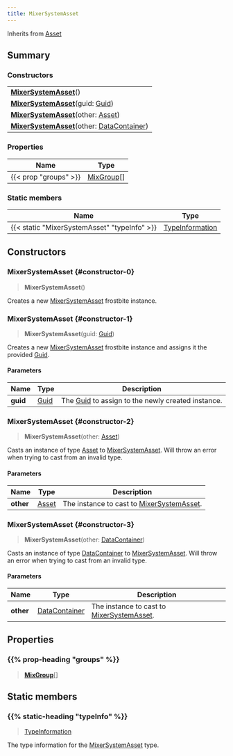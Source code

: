 ```yaml
---
title: MixerSystemAsset
---
```


Inherits from 
[Asset](/vext/ref/fb/asset)

## Summary
### Constructors
| |
| ----------- |
| **[MixerSystemAsset](#constructor-0)**() |
| **[MixerSystemAsset](#constructor-1)**(guid: [Guid](/vext/ref/shared/class/guid)) |
| **[MixerSystemAsset](#constructor-2)**(other: [Asset](/vext/ref/fb/asset)) |
| **[MixerSystemAsset](#constructor-3)**(other: [DataContainer](/vext/ref/shared/class/datacontainer)) |

### Properties
| Name | Type |
| ---- | ---- |
| {{< prop "groups" >}} | [MixGroup](/vext/ref/fb/mixgroup)[] |

### Static members
| Name | Type |
| ---- | ---- |
| {{< static "MixerSystemAsset" "typeInfo" >}} | [TypeInformation](/vext/ref/shared/class/typeinformation) |

## Constructors
### MixerSystemAsset {#constructor-0}
> **MixerSystemAsset**()

Creates a new [MixerSystemAsset](/vext/ref/fb/mixersystemasset) frostbite instance.

### MixerSystemAsset {#constructor-1}
> **MixerSystemAsset**(guid: [Guid](/vext/ref/shared/class/guid))

Creates a new [MixerSystemAsset](/vext/ref/fb/mixersystemasset) frostbite instance and assigns it the provided [Guid](/vext/ref/shared/class/guid).

#### Parameters
| Name | Type | Description |
| ---- | ---- | ----------- |
| **guid** | [Guid](/vext/ref/shared/class/guid) | The [Guid](/vext/ref/shared/class/guid) to assign to the newly created instance. |

### MixerSystemAsset {#constructor-2}
> **MixerSystemAsset**(other: [Asset](/vext/ref/fb/asset))

Casts an instance of type [Asset](/vext/ref/fb/asset) to [MixerSystemAsset](/vext/ref/fb/mixersystemasset). Will throw an error when trying to cast from an invalid type.

#### Parameters
| Name | Type | Description |
| ---- | ---- | ----------- |
| **other** | [Asset](/vext/ref/fb/asset) | The instance to cast to [MixerSystemAsset](/vext/ref/fb/mixersystemasset). |

### MixerSystemAsset {#constructor-3}
> **MixerSystemAsset**(other: [DataContainer](/vext/ref/shared/class/datacontainer))

Casts an instance of type [DataContainer](/vext/ref/shared/class/datacontainer) to [MixerSystemAsset](/vext/ref/fb/mixersystemasset). Will throw an error when trying to cast from an invalid type.

#### Parameters
| Name | Type | Description |
| ---- | ---- | ----------- |
| **other** | [DataContainer](/vext/ref/shared/class/datacontainer) | The instance to cast to [MixerSystemAsset](/vext/ref/fb/mixersystemasset). |

## Properties
### {{% prop-heading "groups" %}}
> **[MixGroup](/vext/ref/fb/mixgroup)**[]

## Static members
### {{% static-heading "typeInfo" %}}
> [TypeInformation](/vext/ref/shared/class/typeinformation)

The type information for the [MixerSystemAsset](/vext/ref/fb/mixersystemasset) type.

